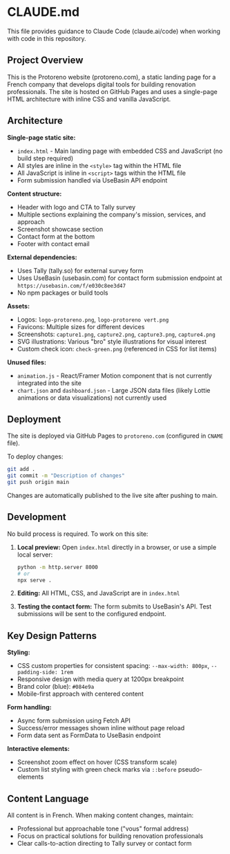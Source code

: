 # CLAUDE.md

This file provides guidance to Claude Code (claude.ai/code) when working with code in this repository.

## Project Overview

This is the Protoreno website (protoreno.com), a static landing page for a French company that develops digital tools for building renovation professionals. The site is hosted on GitHub Pages and uses a single-page HTML architecture with inline CSS and vanilla JavaScript.

## Architecture

**Single-page static site:**
- `index.html` - Main landing page with embedded CSS and JavaScript (no build step required)
- All styles are inline in the `<style>` tag within the HTML file
- All JavaScript is inline in `<script>` tags within the HTML file
- Form submission handled via UseBasin API endpoint

**Content structure:**
- Header with logo and CTA to Tally survey
- Multiple sections explaining the company's mission, services, and approach
- Screenshot showcase section
- Contact form at the bottom
- Footer with contact email

**External dependencies:**
- Uses Tally (tally.so) for external survey form
- Uses UseBasin (usebasin.com) for contact form submission endpoint at `https://usebasin.com/f/e030c8ee3d47`
- No npm packages or build tools

**Assets:**
- Logos: `logo-protoreno.png`, `logo-protoreno vert.png`
- Favicons: Multiple sizes for different devices
- Screenshots: `capture1.png`, `capture2.png`, `capture3.png`, `capture4.png`
- SVG illustrations: Various "bro" style illustrations for visual interest
- Custom check icon: `check-green.png` (referenced in CSS for list items)

**Unused files:**
- `animation.js` - React/Framer Motion component that is not currently integrated into the site
- `chart.json` and `dashboard.json` - Large JSON data files (likely Lottie animations or data visualizations) not currently used

## Deployment

The site is deployed via GitHub Pages to `protoreno.com` (configured in `CNAME` file).

To deploy changes:
```bash
git add .
git commit -m "Description of changes"
git push origin main
```

Changes are automatically published to the live site after pushing to main.

## Development

No build process is required. To work on this site:

1. **Local preview:** Open `index.html` directly in a browser, or use a simple local server:
   ```bash
   python -m http.server 8000
   # or
   npx serve .
   ```

2. **Editing:** All HTML, CSS, and JavaScript are in `index.html`

3. **Testing the contact form:** The form submits to UseBasin's API. Test submissions will be sent to the configured endpoint.

## Key Design Patterns

**Styling:**
- CSS custom properties for consistent spacing: `--max-width: 800px`, `--padding-side: 1rem`
- Responsive design with media query at 1200px breakpoint
- Brand color (blue): `#084e9a`
- Mobile-first approach with centered content

**Form handling:**
- Async form submission using Fetch API
- Success/error messages shown inline without page reload
- Form data sent as FormData to UseBasin endpoint

**Interactive elements:**
- Screenshot zoom effect on hover (CSS transform scale)
- Custom list styling with green check marks via `::before` pseudo-elements

## Content Language

All content is in French. When making content changes, maintain:
- Professional but approachable tone ("vous" formal address)
- Focus on practical solutions for building renovation professionals
- Clear calls-to-action directing to Tally survey or contact form
